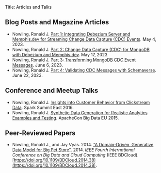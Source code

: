 Title: Articles and Talks

## Blog Posts and Magazine Articles

* Nowling, Ronald J. [Part 1: Integrating Debezium Server and Memphis.dev for Streaming Change Data Capture (CDC) Events](https://medium.com/memphis-dev/memphis-dev-part-1-integrating-debezium-server-and-memphis-dev-3fc91d420024). May 4, 2023.
* Nowling, Ronald J. [Part 2: Change Data Capture (CDC) for MongoDB with Debezium and Memphis.dev](https://medium.com/p/b7aa1ed81a2c). May 17, 2023.
* Nowling, Ronald J. [Part 3: Transforming MongoDB CDC Event Messages](https://medium.com/memphis-dev/memphis-dev-part-3-transforming-mongodb-cdc-event-messages-487faffa7fd5). June 6, 2023.
* Nowling, Ronald J. [Part 4: Validating CDC Messages with Schemaverse](https://medium.com/memphis-dev/memphis-dev-part-4-validating-cdc-messages-with-schemaverse-fd262013dfaa). June 22, 2023.

## Conference and Meetup Talks

* Nowling, Ronald J. [Insights into Customer Behavior from Clickstream Data](https://www.slideshare.net/SparkSummit/insights-into-customer-behavior-from-clickstream-data-by-ronald-nowling). Spark Summit East 2016.
* Nowling, Ronald J. [Synthetic Data Generation for Realistic Analytics Examples and Testing](http://events17.linuxfoundation.org/sites/events/files/slides/BigPetStore%20ET%20Tech%20Talk%203.pdf). ApacheCon Big Data EU 2015.

## Peer-Reviewed Papers

* Nowling, Ronald J., and Jay Vyas. 2014. ["A Domain-Driven, Generative Data Model for Big Pet Store"](https://ieeexplore.ieee.org/abstract/document/7034765). 2014. _IEEE Fourth International Conference on Big Data and Cloud Computing_ (IEEE BDCloud). [https://doi.org/10.1109/BDCloud.2014.38](https://doi.org/10.1109/BDCloud.2014.38).
